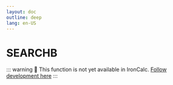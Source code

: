 ```yaml
---
layout: doc
outline: deep
lang: en-US
---
```


# SEARCHB

::: warning
🚧 This function is not yet available in IronCalc.
[Follow development here](https://github.com/ironcalc/IronCalc/labels/Functions)
:::